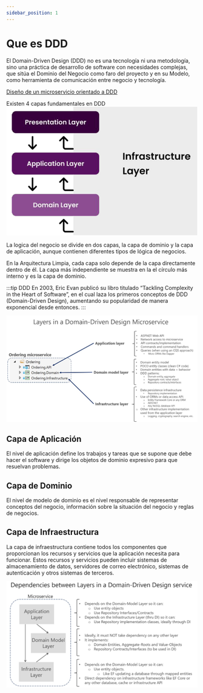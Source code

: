 ```yaml
---
sidebar_position: 1
---
```


# Que es DDD

El Domain-Driven Design (DDD) no es una tecnología ni una metodología, sino una práctica de desarrollo de software con necesidades complejas, que sitúa el Dominio del Negocio como faro del proyecto y en su Modelo, como herramienta de comunicación entre negocio y tecnología.

[Diseño de un microservicio orientado a DDD](https://learn.microsoft.com/es-es/dotnet/architecture/microservices/microservice-ddd-cqrs-patterns/ddd-oriented-microservice)

Existen 4 capas fundamentales en DDD
![Layared](./img/dddlayer.png)

La logica del negocio se divide en dos capas, la capa de dominio y la capa de aplicación, aunque contienen diferentes tipos de
lógica de negocios.

En la Arquitectura Limpia, cada capa solo depende de la capa directamente dentro de él. La capa más independiente se muestra en la
el círculo más interno y es la capa de dominio.

:::tip DDD
En 2003, Eric Evan publicó su libro titulado “Tackling Complexity in the Heart of Software”, en el cual laza los primeros conceptos de DDD (Domain-Driven Design), aumentando su popularidad de manera exponencial desde entonces.
:::

![Layared](./img/layerddd.jpg)
## Capa de Aplicación
El nivel de aplicación define los trabajos y tareas que se supone que debe hacer el software y dirige los objetos de dominio expresivo para que resuelvan problemas.

## Capa de Dominio
El nivel de modelo de dominio es el nivel responsable de representar conceptos del negocio, información sobre la situación del negocio y reglas de negocios.

## Capa de Infraestructura
La capa de infraestructura contiene todos los componentes que proporcionan los recursos y servicios que la aplicación necesita para funcionar. Estos recursos y servicios pueden incluir sistemas de almacenamiento de datos, servidores de correo electrónico, sistemas de autenticación y otros sistemas de terceros.

![Layared](./img/dependecyddd.jpg)
